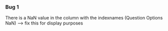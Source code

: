 ### Bug 1
There is a NaN value in the column with the indexnames (Question Options NaN)
--> fix this for display purposes
